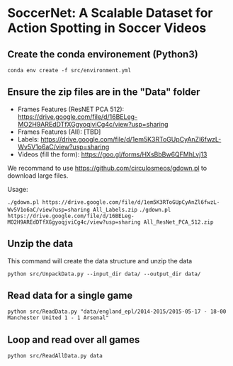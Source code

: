 # SoccerNet: A Scalable Dataset for Action Spotting in Soccer Videos



## Create the conda environement (Python3)
`conda env create -f src/environment.yml`

## Ensure the zip files are in the "Data" folder
- Frames Features (ResNET PCA 512): https://drive.google.com/file/d/16BELeg-MO2H9AREdDTfXGgyoqjviCg4c/view?usp=sharing
- Frames Features (All): [TBD]
- Labels: https://drive.google.com/file/d/1em5K3RToGUpCyAnZl6fwzL-Wv5V1o6aC/view?usp=sharing
- Videos (fill the form): https://goo.gl/forms/HXsBbBw6QFMhLvj13

We recommand to use https://github.com/circulosmeos/gdown.pl to download large files.

Usage:

`./gdown.pl https://drive.google.com/file/d/1em5K3RToGUpCyAnZl6fwzL-Wv5V1o6aC/view?usp=sharing All_Labels.zip`
`./gdown.pl https://drive.google.com/file/d/16BELeg-MO2H9AREdDTfXGgyoqjviCg4c/view?usp=sharing All_ResNet_PCA_512.zip`

## Unzip the data
This command will create the data structure and unzip the data

`python src/UnpackData.py --input_dir data/ --output_dir data/`

## Read data for a single game
`python src/ReadData.py "data/england_epl/2014-2015/2015-05-17 - 18-00 Manchester United 1 - 1 Arsenal"`

## Loop and read over all games
`python src/ReadAllData.py data`
